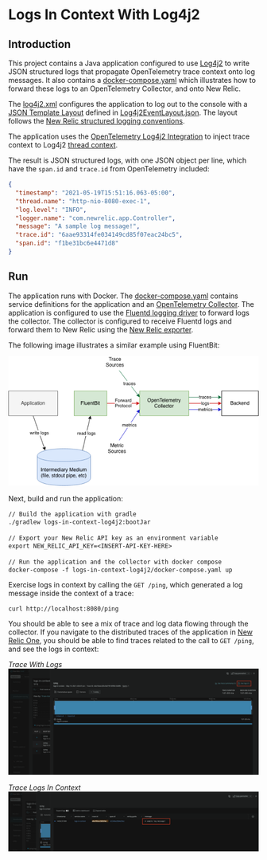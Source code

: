 # Logs In Context With Log4j2

## Introduction

This project contains a Java application configured to use [Log4j2](https://logging.apache.org/log4j/2.x/) to write JSON structured logs that propagate OpenTelemetry trace context onto log messages. It also contains a [docker-compose.yaml](./docker-compose.yaml) which illustrates how to forward these logs to an OpenTelemetry Collector, and onto New Relic.

The [log4j2.xml](./src/main/resources/log4j2.xml) configures the application to log out to the console with a [JSON Template Layout](https://logging.apache.org/log4j/2.x/manual/json-template-layout.html) defined in [Log4j2EventLayout.json](./src/main/resources/Log4j2EventLayout.json). The layout follows the [New Relic structured logging conventions](https://github.com/newrelic/newrelic-exporter-specs/tree/master/logging).

The application uses the [OpenTelemetry Log4j2 Integration](https://github.com/open-telemetry/opentelemetry-java-instrumentation/tree/main/instrumentation/log4j/log4j-2.13.2/library) to inject trace context to Log4j2 [thread context](https://logging.apache.org/log4j/2.x/manual/thread-context.html).

The result is JSON structured logs, with one JSON object per line, which have the `span.id` and `trace.id` from OpenTelemetry included:

```json
{
  "timestamp": "2021-05-19T15:51:16.063-05:00",
  "thread.name": "http-nio-8080-exec-1",
  "log.level": "INFO",
  "logger.name": "com.newrelic.app.Controller",
  "message": "A sample log message!",
  "trace.id": "6aae93314fe034149cd85f07eac24bc5",
  "span.id": "f1be31bc6e4471d8"
}
```

## Run

The application runs with Docker. The [docker-compose.yaml](./docker-compose.yaml) contains service definitions for the application and an [OpenTelemetry Collector](https://opentelemetry.io/docs/collector/). The application is configured to use the [Fluentd logging driver](https://docs.docker.com/config/containers/logging/fluentd/) to forward logs the collector. The collector is configured to receive Fluentd logs and forward them to New Relic using the [New Relic exporter](https://github.com/open-telemetry/opentelemetry-collector-contrib/tree/main/exporter/newrelicexporter).

The following image illustrates a similar example using FluentBit:

![](https://github.com/open-telemetry/opentelemetry-specification/blob/main/specification/logs/img/app-to-file-logs-fb.png?raw=true)

Next, build and run the application:

```shell
// Build the application with gradle
./gradlew logs-in-context-log4j2:bootJar

// Export your New Relic API key as an environment variable
export NEW_RELIC_API_KEY=<INSERT-API-KEY-HERE>

// Run the application and the collector with docker compose
docker-compose -f logs-in-context-log4j2/docker-compose.yaml up
```

Exercise logs in context by calling the `GET /ping`, which generated a log message inside the context of a trace:

```shell
curl http://localhost:8080/ping
```

You should be able to see a mix of trace and log data flowing through the collector. If you navigate to the distributed traces of the application in [New Relic One](https://one.newrelic.com/), you should be able to find traces related to the call to `GET /ping`, and see the logs in context:

_Trace With Logs_
![](trace-with-logs.png)

_Trace Logs In Context_
![](trace-logs-in-context.png)
